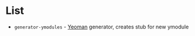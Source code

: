 # List

- `generator-ymodules` - [Yeoman](http://yeoman.io/) generator, creates stub for new ymodule